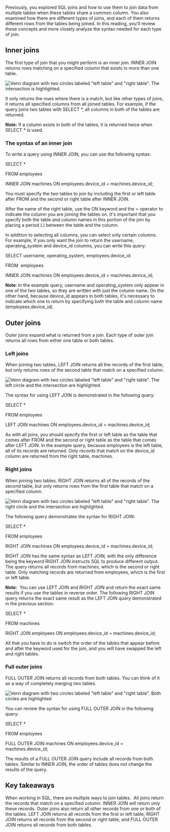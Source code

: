 Previously, you explored SQL joins and how to use them to join data from multiple tables when these tables share a common column. You also examined how there are different types of joins, and each of them returns different rows from the tables being joined. In this reading, you'll review these concepts and more closely analyze the syntax needed for each type of join.

## Inner joins

The first type of join that you might perform is an inner join. INNER JOIN returns rows matching on a specified column that exists in more than one table.

![Venn diagram with two circles labeled "left table" and "right table". The intersection is highlighted.](https://d3c33hcgiwev3.cloudfront.net/imageAssetProxy.v1/9y5ZKSySQTuS5RQ-MJLXrA_6b756cb30b9442c8ae576607a6ab3ff1_CS_R-080_Inner-joins.png?expiry=1700352000000&hmac=NKxqtDGq01JGafaACyzoalYvYbGK7IO-tpCcVsuhqMg)

It only returns the rows where there is a match, but like other types of joins, it returns all specified columns from all joined tables. For example, if the query joins two tables with SELECT *, all columns in both of the tables are returned.

**Note:** If a column exists in both of the tables, it is returned twice when SELECT * is used.

### The syntax of an inner join

To write a query using INNER JOIN, you can use the following syntax:

SELECT *

FROM employees

INNER JOIN machines ON employees.device_id = machines.device_id;

You must specify the two tables to join by including the first or left table after FROM and the second or right table after INNER JOIN.

After the name of the right table, use the ON keyword and the = operator to indicate the column you are joining the tables on. It's important that you specify both the table and column names in this portion of the join by placing a period (.) between the table and the column.  

In addition to selecting all columns, you can select only certain columns.  For example, if you only want the join to return the username, operating_system and device_id columns, you can write this query:

SELECT username, operating_system, employees.device_id

FROM  employees

INNER JOIN machines ON employees.device_id = machines.device_id;

**Note**: In the example query, username and operating_system only appear in one of the two tables, so they are written with just the column name. On the other hand, because device_id appears in both tables, it's necessary to indicate which one to return by specifying both the table and column name (employees.device_id).

## Outer joins

Outer joins expand what is returned from a join. Each type of outer join returns all rows from either one table or both tables.

### Left joins

When joining two tables, LEFT JOIN returns all the records of the first table, but only returns rows of the second table that match on a specified column. 

![Venn diagram with two circles labeled "left table" and "right table". The left circle and the intersection are highlighted.](https://d3c33hcgiwev3.cloudfront.net/imageAssetProxy.v1/GsYCwSiOSMmymUqPUAQJ5w_5beed7e470c546fca088a83dfd9465f1_CS_R-080_Left-joins.png?expiry=1700352000000&hmac=7DZqw-0LqLPgkwLQt-23-dAU4LS2EaeJI_oWtgQVMA4)

The syntax for using LEFT JOIN is demonstrated in the following query:

SELECT *

FROM employees

LEFT JOIN machines ON employees.device_id = machines.device_id;

As with all joins, you should specify the first or left table as the table that comes after FROM and the second or right table as the table that comes after LEFT JOIN. In the example query, because employees is the left table, all of its records are returned. Only records that match on the device_id column are returned from the right table, machines. 

### Right joins

When joining two tables, RIGHT JOIN returns all of the records of the second table, but only returns rows from the first table that match on a specified column.

![Venn diagram with two circles labeled "left table" and "right table". The right circle and the intersection are highlighted.](https://d3c33hcgiwev3.cloudfront.net/imageAssetProxy.v1/YHXRMOLiQheppUjthmM5yQ_cfb18a8315e34357bd1299f7eefafcf1_CS_R-080_Right-joins.png?expiry=1700352000000&hmac=LDoUUZdcUWHsKtRgIaPbewwJUCLPULtGLfKCf3oj77o)

The following query demonstrates the syntax for RIGHT JOIN:

SELECT *

FROM employees

RIGHT JOIN machines ON employees.device_id = machines.device_id;

RIGHT JOIN has the same syntax as LEFT JOIN, with the only difference being the keyword RIGHT JOIN instructs SQL to produce different output. The query returns all records from machines, which is the second or right table. Only matching records are returned from employees, which is the first or left table.

**Note:**  You can use LEFT JOIN and RIGHT JOIN and return the exact same results if you use the tables in reverse order. The following RIGHT JOIN query returns the exact same result as the LEFT JOIN query demonstrated in the previous section:

SELECT *

FROM machines

RIGHT JOIN employees ON employees.device_id = machines.device_id;

All that you have to do is switch the order of the tables that appear before and after the keyword used for the join, and you will have swapped the left and right tables.

### Full outer joins 

FULL OUTER JOIN returns all records from both tables. You can think of it as a way of completely merging two tables.

![Venn diagram with two circles labeled "left table" and "right table". Both circles are highlighted](https://d3c33hcgiwev3.cloudfront.net/imageAssetProxy.v1/oRzF__GaTqSGMmUqXKbSrQ_92db9841a00244c2aa214e60bb07f1f1_CS_R-080_FULL-OUTER-JOIN.png?expiry=1700352000000&hmac=Cu2Gz2wS-87nIJiMQCMrzsBy2I6xm5z4T4wyUY-RP5k)

You can review the syntax for using FULL OUTER JOIN in the following query:

SELECT *

FROM employees

FULL OUTER JOIN machines ON employees.device_id = machines.device_id;

The results of a FULL OUTER JOIN query include all records from both tables. Similar to INNER JOIN, the order of tables does not change the results of the query.

## Key takeaways

When working in SQL, there are multiple ways to join tables.  All joins return the records that match on a specified column. INNER JOIN will return only these records. Outer joins also return all other records from one or both of the tables. LEFT JOIN returns all records from the first or left table, RIGHT JOIN returns all records from the second or right table, and FULL OUTER JOIN returns all records from both tables.